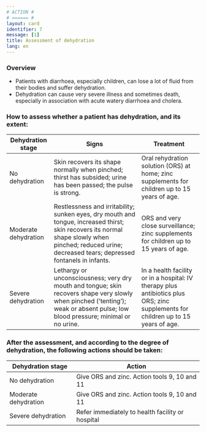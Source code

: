 ```yaml
---
# ACTION #
# ====== #
layout: card
identifier: 7
message: [1]
title: Assessment of dehydration
lang: en
---
```


### Overview

- Patients with diarrhoea, especially children, can lose a lot of fluid from their bodies and suffer dehydration.
- Dehydration can cause very severe illness and sometimes death, especially in association with acute watery diarrhoea and cholera.

### How to assess whether a patient has dehydration, and its extent:


| Dehydration stage |	Signs |	Treatment
| --- | --- | ---
| No dehydration | Skin recovers its shape normally when pinched; thirst has subsided; urine has been passed; the pulse is strong. | Oral rehydration solution (ORS) at home; zinc supplements for children up to 15 years of age.
| Moderate dehydration | Restlessness and irritability; sunken eyes, dry mouth and tongue, increased thirst; skin recovers its normal shape slowly when pinched; reduced urine; decreased tears; depressed fontanels in infants.| ORS and very close surveillance; zinc supplements for children up to 15 years of age.
| Severe dehydration | Lethargy or unconsciousness; very dry mouth and tongue; skin recovers shape very slowly when pinched (’tenting’); weak or absent pulse; low blood pressure; minimal or no urine. | In a health facility or in a hospital: IV therapy plus antibiotics plus ORS; zinc supplements for children up to 15 years of age.

### After the assessment, and according to the degree of dehydration, the following actions should be taken:

| Dehydration stage | Action|
| --- | --- |
| No dehydration | Give ORS and zinc. Action tools 9, 10 and 11 |   
| Moderate dehydration | Give ORS and zinc. Action tools 9, 10 and 11 |   
| Severe dehydration | Refer immediately to health facility or hospital |    
